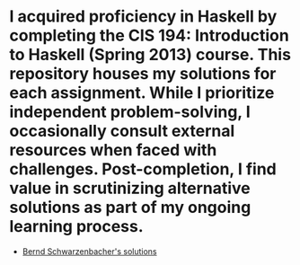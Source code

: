 # I acquired proficiency in Haskell by completing the CIS 194: Introduction to Haskell (Spring 2013) course. This repository houses my solutions for each assignment. While I prioritize independent problem-solving, I occasionally consult external resources when faced with challenges. Post-completion, I find value in scrutinizing alternative solutions as part of my ongoing learning process.

* [Bernd Schwarzenbacher's solutions](https://github.com/bschwb/cis194-solutions)
